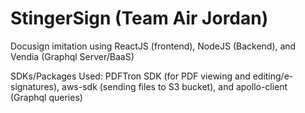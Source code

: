 # StingerSign  (Team Air Jordan)

Docusign imitation using ReactJS (frontend), NodeJS (Backend), and Vendia (Graphql Server/BaaS)

SDKs/Packages Used: PDFTron SDK (for PDF viewing and editing/e-signatures), aws-sdk (sending files to S3 bucket), and apollo-client (Graphql queries)
